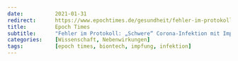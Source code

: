 ```yaml
---
date:          2021-01-31
redirect:      https://www.epochtimes.de/gesundheit/fehler-im-protokoll-schwere-corona-infektion-mit-impfung-wahrscheinlicher-a3412034.html
title:         Epoch Times
subtitle:      "Fehler im Protokoll: „Schwere“ Corona-Infektion mit Impfung wahrscheinlicher"
categories:    [Wissenschaft, Nebenwirkungen]
tags:          [epoch times, biontech, impfung, infektion]
---
```

